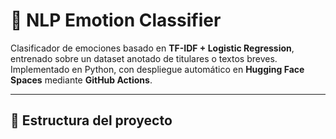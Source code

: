 # 🧠 NLP Emotion Classifier

Clasificador de emociones basado en **TF-IDF + Logistic Regression**, entrenado sobre un dataset anotado de titulares o textos breves.  
Implementado en Python, con despliegue automático en **Hugging Face Spaces** mediante **GitHub Actions**.

---

## 🚀 Estructura del proyecto

